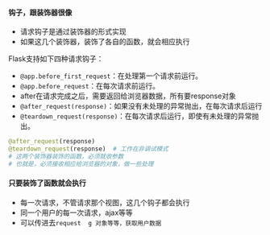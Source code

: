 #### 钩子，跟装饰器很像

- 请求钩子是通过装饰器的形式实现
- 如果这几个装饰器，装饰了各自的函数，就会相应执行

Flask支持如下四种请求钩子：

- `@app.before_first_request`：在处理第一个请求前运行。
- `@app.before_request`：在每次请求前运行。
- after在请求完成之后，需要返回给浏览器数据，所有要response对象
- `@after_request(response)`：如果没有未处理的异常抛出，在每次请求后运行
- `@teardown_request(response)`：在每次请求后运行，即使有未处理的异常抛出。

```python
@after_request(response)
@teardown_request(response)  # 工作在非调试模式
# 这两个装饰器装饰的函数，必须就收参数
# 也就是，必须接收相应给浏览器的对象，做一些处理
```

#### 只要装饰了函数就会执行

- 每一次请求，不管请求那个视图，这几个钩子都会执行
- 同一个用户的每一次请求，ajax等等
- 可以传进去`request  g 对象等等，获取用户数据`